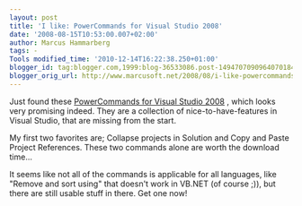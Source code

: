 ```yaml
---
layout: post
title: 'I like: PowerCommands for Visual Studio 2008'
date: '2008-08-15T10:53:00.007+02:00'
author: Marcus Hammarberg
tags: -
Tools modified_time: '2010-12-14T16:22:38.250+01:00'
blogger_id: tag:blogger.com,1999:blog-36533086.post-1494707090964070184
blogger_orig_url: http://www.marcusoft.net/2008/08/i-like-powercommands-for-visual-studio.html
---
```


Just found these
<a href="http://code.msdn.microsoft.com/PowerCommands"
id="ctl00_ctl00_WideContent_ProjectTitleControl1_ProjectTitleLink"
class="NoUnderline" tabindex="0">PowerCommands for Visual Studio
2008</a> , which looks very promising indeed. They are a collection of
nice-to-have-features in Visual Studio, that are missing from the
start.

My first two favorites are; Collapse projects in Solution and Copy and
Paste Project References. These two commands alone are worth the
download time...

It seems like not all of the commands is applicable for all languages,
like "Remove and sort using" that doesn't work in VB.NET (of course ;)),
but there are still usable stuff in there. Get one now!


